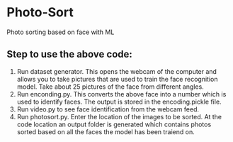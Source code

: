 # Photo-Sort
Photo  sorting based on face with ML

## Step to use the above code:

1. Run dataset generator. This opens the webcam of the computer and allows you to take pictures that are used to train the face recognition model. Take about 25 pictures of the face from different angles.
2. Run enconding.py. This converts the above face into a number which is used to identify faces. The output is stored in the encoding.pickle file.
3. Run video.py to see face identification from the webcam feed.
4. Run photosort.py. Enter the location of the images to be sorted. At the code location an output folder is generated which contains photos sorted based on all the faces the model has been traiend on.
